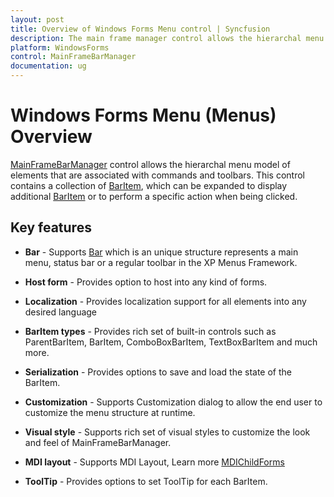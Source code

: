 ```yaml
---
layout: post
title: Overview of Windows Forms Menu control | Syncfusion
description: The main frame manager control allows the hierarchal menu model of elements that are associated with commands and toolbars.
platform: WindowsForms
control: MainFrameBarManager 
documentation: ug
---
```


# Windows Forms Menu (Menus) Overview

[MainFrameBarManager](https://help.syncfusion.com/cr/windowsforms/Syncfusion.Windows.Forms.Tools.XPMenus.MainFrameBarManager.html) control allows the hierarchal menu model of elements that are associated with commands and toolbars. This control contains a collection of [BarItem](https://help.syncfusion.com/cr/windowsforms/Syncfusion.Windows.Forms.Tools.XPMenus.BarItem.html), which can be expanded to display additional [BarItem](https://help.syncfusion.com/cr/windowsforms/Syncfusion.Windows.Forms.Tools.XPMenus.BarItem.html) or to perform a specific action when being clicked.


## Key features

* **Bar** - Supports [Bar](https://help.syncfusion.com/cr/windowsforms/Syncfusion.Windows.Forms.Tools.XPMenus.Bar.html) which is an unique structure represents a main menu, status bar or a regular toolbar in the XP Menus Framework.

* **Host form** - Provides option to host into any kind of forms.

* **Localization** - Provides localization support for all elements into any desired language

* **BarItem types** - Provides rich set of built-in controls such as ParentBarItem, BarItem, ComboBoxBarItem, TextBoxBarItem and much more.

* **Serialization** - Provides options to save and load the state of the BarItem.

* **Customization** - Supports Customization dialog to allow the end user to customize the menu structure at runtime.

* **Visual style** - Supports rich set of visual styles to customize the look and feel of MainFrameBarManager.

* **MDI layout** - Supports MDI Layout, Learn more [MDIChildForms](https://help.syncfusion.com/windowsforms/menu/mdi-child-forms)

* **ToolTip** - Provides options to set ToolTip for each BarItem.
